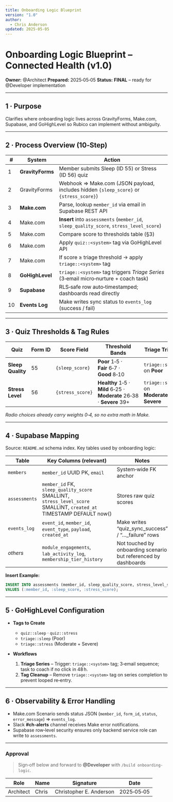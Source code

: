 ```yaml
---
title: Onboarding Logic Blueprint
version: "1.0"
author:
  - Chris Anderson
updated: 2025‑05‑05
---
```

# Onboarding Logic Blueprint – Connected Health (v1.0)

**Owner:** @Architect
**Prepared:** 2025‑05‑05
**Status:** **FINAL** – ready for @Developer implementation

---

## 1 · Purpose

Clarifies where onboarding logic lives across GravityForms, Make.com, Supabase, and GoHighLevel so Rubico can implement without ambiguity.

---

## 2 · Process Overview (10‑Step)

| #  | System           | Action                                                                                   |
| -- | ---------------- | ---------------------------------------------------------------------------------------- |
| 1  | **GravityForms** | Member submits Sleep (ID 55) or Stress (ID 56) quiz                                      |
| 2  | GravityForms     | Webhook ⇒ Make.com (JSON payload, includes hidden `{sleep_score}` or `{stress_score}`)   |
| 3  | **Make.com**     | Parse, lookup `member_id` via email in Supabase REST API                                 |
| 4  | Make.com         | **Insert** into `assessments` (`member_id`, `sleep_quality_score`, `stress_level_score`) |
| 5  | Make.com         | Compare score to thresholds table (§3)                                                   |
| 6  | Make.com         | Apply `quiz::<system>` tag via GoHighLevel API                                           |
| 7  | Make.com         | If score ≥ triage threshold → apply `triage::<system>` tag                               |
| 8  | **GoHighLevel**  | `triage::<system>` tag triggers *Triage Series* (3‑email micro‑nurture + coach task)     |
| 9  | **Supabase**     | RLS‑safe row auto‑timestamped; dashboards read directly                                  |
| 10 | **Events Log**   | Make writes sync status to `events_log` (success / fail)                                 |

---

## 3 · Quiz Thresholds & Tag Rules

| Quiz              | Form ID | Score Field      | Threshold Bands                                                       | Triage Trigger                                 |
| ----------------- | ------- | ---------------- | --------------------------------------------------------------------- | ---------------------------------------------- |
| **Sleep Quality** | 55      | `{sleep_score}`  | **Poor** 1‑5 · **Fair** 6‑7 · **Good** 8‑10                           | `triage::sleep` on **Poor**                    |
| **Stress Level**  | 56      | `{stress_score}` | **Healthy** 1‑5 · **Mild** 6‑25 · **Moderate** 26‑38 · **Severe** 39+ | `triage::stress` on **Moderate** or **Severe** |

*Radio choices already carry weights 0‑4, so no extra math in Make.*

---

## 4 · Supabase Mapping

Source: `README.md` schema index. Key tables used by onboarding logic:

| Table         | Key Columns (relevant)                                                                                              | Notes                                                           |
| ------------- | ------------------------------------------------------------------------------------------------------------------- | --------------------------------------------------------------- |
| `members`     | `member_id` UUID PK, `email`                                                                                        | System‑wide FK anchor                                           |
| `assessments` | `member_id` FK, `sleep_quality_score` SMALLINT, `stress_level_score` SMALLINT, `created_at` TIMESTAMP DEFAULT now() | Stores raw quiz scores                                          |
| `events_log`  | `event_id`, `member_id`, `event_type`, `payload`, `created_at`                                                      | Make writes “quiz\_sync\_success” / “…\_failure” rows           |
| *others*      | `module_engagements`, `lab_activity_log`, `membership_tier_history`                                                 | Not touched by onboarding scenario but referenced by dashboards |

**Insert Example:**

```sql
INSERT INTO assessments (member_id, sleep_quality_score, stress_level_score)
VALUES (:member_id, :sleep_score, :stress_score);
```

---

## 5 · GoHighLevel Configuration

* **Tags to Create**

  * `quiz::sleep` · `quiz::stress`
  * `triage::sleep` (Poor)
  * `triage::stress` (Moderate + Severe)

* **Workflows**

  1. **Triage Series** – Trigger: `triage::<system>` tag; 3‑email sequence; task to coach if no click in 48 h.
  2. **Tag Cleanup** – Remove `triage::<system>` tag on series completion to prevent looped re‑entry.

---

## 6 · Observability & Error Handling

* Make.com Scenario sends status JSON (`member_id`, `form_id`, `status`, `error_message`) ⇒ `events_log`.
* Slack **#ch‑alerts** channel receives Make error notifications.
* Supabase row‑level security ensures only backend service role can write to `assessments`.


---

### Approval
> Sign‑off below and forward to **@Developer** with `/build onboarding-logic`.

| Role          | Name  | Signature               | Date       |
| ------------- | ----- | ----------------------- | ---------- |
| Architect     | Chris | Christopher E. Anderson | 2025‑05‑05 |
